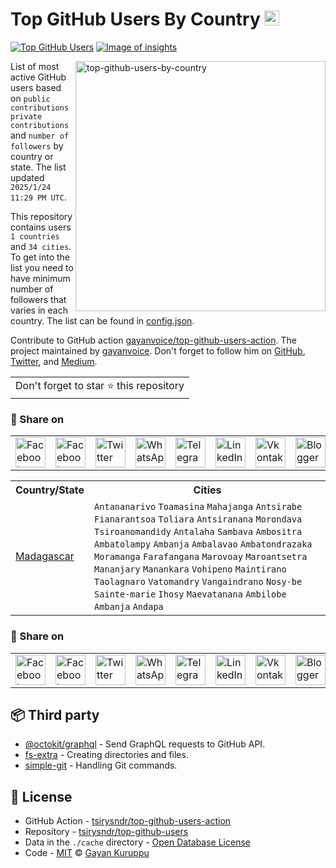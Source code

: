 # Top GitHub Users By Country [<img alt="Image of insights" src="https://github.com/gayanvoice/insights/blob/master/graph/373383893/small/week.png" height="24">](https://github.com/gayanvoice/insights/blob/master/readme/373383893/week.md)
[![Top GitHub Users](https://github.com/gayanvoice/top-github-users/actions/workflows/action.yml/badge.svg)](https://github.com/gayanvoice/top-github-users/actions/workflows/action.yml) [![Image of insights](https://github.com/gayanvoice/insights/blob/master/svg/373383893/badge.svg)](https://github.com/gayanvoice/insights/blob/master/readme/373383893/week.md)

<a href="https://gayanvoice.github.io/top-github-users/index.html">
	<img align="right" width="400" src="https://github.com/gayanvoice/top-github-users-monitor/raw/master/public/images/banner/top-github-users-map.png" alt="top-github-users-by-country">
</a>

List of most active GitHub users based on `public contributions` `private contributions` and `number of followers`  by country or state. The list updated `2025/1/24 11:29 PM UTC`.

This repository contains users `1 countries` and `34 cities`. 
To get into the list you need to have minimum number of followers that varies in each country. The list can be found in [config.json](https://github.com/tsirysndr/top-github-users/blob/main/config.json).

Contribute to GitHub action [gayanvoice/top-github-users-action](https://github.com/gayanvoice/top-github-users-action). The project maintained by [gayanvoice](https://github.com/gayanvoice). Don't forget to follow him on [GitHub](https://github.com/gayanvoice), [Twitter](https://twitter.com/gayanvoice), and [Medium](https://gayanvoice.medium.com/).

<table>
	<tr>
		<td>
			Don't forget to star ⭐ this repository
		</td>
	</tr>
</table>

### 🚀 Share on

<table>
	<tr>
		<td>
			<a href="https://web.facebook.com/sharer.php?t=Top%20GitHub%20Users%20By%20Country&u=https://github.com/tsirysndr/top-github-users&_rdc=1&_rdr">
				<img src="https://github.com/gayanvoice/github-active-users-monitor/raw/master/public/images/icons/facebook.svg" height="48" width="48" alt="Facebook"/>
			</a>
		</td>
		<td>
			<a href="https://www.facebook.com/dialog/send?link=https://github.com/tsirysndr/top-github-users&app_id=291494419107518&redirect_uri=https://github.com/tsirysndr/top-github-users">
				<img src="https://github.com/gayanvoice/github-active-users-monitor/raw/master/public/images/icons/facebook_messenger.svg" height="48" width="48" alt="Facebook Messenger"/>
			</a>
		</td>
		<td>
			<a href="https://twitter.com/intent/tweet?text=Top%20GitHub%20Users%20By%20Country&url=https://github.com/tsirysndr/top-github-users">
				<img src="https://github.com/gayanvoice/github-active-users-monitor/raw/master/public/images/icons/twitter.svg" height="48" width="48" alt="Twitter"/>
			</a>
		</td>
		<td>
			<a href="https://web.whatsapp.com/send?text=Top%20GitHub%20Users%20By%20Country https://github.com/tsirysndr/top-github-users">
				<img src="https://github.com/gayanvoice/github-active-users-monitor/blob/master/public/images/icons/whatsapp.svg" height="48" width="48" alt="WhatsApp"/>
			</a>
		</td>
		<td>
			<a href="https://t.me/share/url?url=https://github.com/tsirysndr/top-github-users&text=Top%20GitHub%20Users%20By%20Country">
				<img src="https://github.com/gayanvoice/github-active-users-monitor/blob/master/public/images/icons/telegram.svg" height="48" width="48" alt="Telegram"/>
			</a>
		</td>
		<td>
			<a href="https://www.linkedin.com/shareArticle?title=Top%20GitHub%20Users%20By%20Country&url=https://github.com/tsirysndr/top-github-users">
				<img src="https://github.com/gayanvoice/github-active-users-monitor/blob/master/public/images/icons/linkedin.svg" height="48" width="48" alt="LinkedIn"/>
			</a>
		</td>
		<td>
			<a href="https://vk.com/share.php?url=https://github.com/tsirysndr/top-github-users">
				<img src="https://github.com/gayanvoice/github-active-users-monitor/blob/master/public/images/icons/vkontakte.svg" height="48" width="48" alt="Vkontakte"/>
			</a>
		</td>
		<td>
			<a href="https://www.blogger.com/blog-this.g?n=List%20of%20most%20active%20github%20users%20based%20on%20public%20contributions,%20total%20contributions,%20and%20number%20of%20followers%20by%20country&t=Top%20GitHub%20Users%20By%20Country&u=https://github.com/tsirysndr/top-github-users">
				<img src="https://github.com/gayanvoice/github-active-users-monitor/blob/master/public/images/icons/blogger.svg" height="48" width="48" alt="Blogger"/>
			</a>
		</td>
		<td>
			<a href="https://wordpress.com/wp-admin/press-this.php?u=https://github.com/tsirysndr/top-github-users&t=Top%20GitHub%20Users%20By%20Country&s=List%20of%20most%20active%20github%20users%20based%20on%20public%20contributions,%20total%20contributions,%20and%20number%20of%20followers%20by%20country&i=">
				<img src="https://github.com/gayanvoice/github-active-users-monitor/blob/master/public/images/icons/wordpress.svg" height="48" width="48" alt="Wordpress"/>
			</a>
		</td>
		<td>
			<a href="mailto:recipient name?cc=cc&bcc=bcc&subject=Top%20GitHub%20Users%20By%20Country&body=List%20of%20most%20active%20github%20users%20based%20on%20public%20contributions,%20total%20contributions,%20and%20number%20of%20followers%20by%20country-https://github.com/tsirysndr/top-github-users">
				<img src="https://github.com/gayanvoice/github-active-users-monitor/blob/master/public/images/icons/gmail.svg" height="48" width="48" alt="Email"/>
			</a>
		</td>
		<td>
			<a href="https://www.reddit.com/submit?title=Top%20GitHub%20Users%20By%20Country&url=https://github.com/tsirysndr/top-github-users">
				<img src="https://github.com/gayanvoice/github-active-users-monitor/blob/master/public/images/icons/reddit.svg" height="48" width="48" alt="Reddit"/>
			</a>
		</td>
	</tr>
</table>

<table>
	<tr>
		<th>
			Country/State
		</th>
		<th>
			Cities
		</th>
	</tr>
	<tr>
		<td>
			<a href="https://github.com/tsirysndr/top-github-users/blob/main/markdown/public_contributions/madagascar.md">
				Madagascar
			</a>
		</td>
		<td>
			<code>Antananarivo</code> 
			<code>Toamasina</code> 
			<code>Mahajanga</code> 
			<code>Antsirabe</code> 
			<code>Fianarantsoa</code> 
			<code>Toliara</code> 
			<code>Antsiranana</code> 
			<code>Morondava</code> 
			<code>Tsiroanomandidy</code> 
			<code>Antalaha</code> 
			<code>Sambava</code> 
			<code>Ambositra</code> 
			<code>Ambatolampy</code> 
			<code>Ambanja</code> 
			<code>Ambalavao</code> 
			<code>Ambatondrazaka</code> 
			<code>Moramanga</code> 
			<code>Farafangana</code> 
			<code>Marovoay</code> 
			<code>Maroantsetra</code> 
			<code>Mananjary</code> 
			<code>Manankara</code> 
			<code>Vohipeno</code> 
			<code>Maintirano</code> 
			<code>Taolagnaro</code> 
			<code>Vatomandry</code> 
			<code>Vangaindrano</code> 
			<code>Nosy-be</code> 
			<code>Sainte-marie</code> 
			<code>Ihosy</code> 
			<code>Maevatanana</code> 
			<code>Ambilobe</code> 
			<code>Ambanja</code> 
			<code>Andapa</code> 
		</td>
	</tr>
</table>

### 🚀 Share on

<table>
	<tr>
		<td>
			<a href="https://web.facebook.com/sharer.php?t=Top%20GitHub%20Users%20By%20Country&u=https://github.com/tsirysndr/top-github-users&_rdc=1&_rdr">
				<img src="https://github.com/gayanvoice/github-active-users-monitor/raw/master/public/images/icons/facebook.svg" height="48" width="48" alt="Facebook"/>
			</a>
		</td>
		<td>
			<a href="https://www.facebook.com/dialog/send?link=https://github.com/tsirysndr/top-github-users&app_id=291494419107518&redirect_uri=https://github.com/tsirysndr/top-github-users">
				<img src="https://github.com/gayanvoice/github-active-users-monitor/raw/master/public/images/icons/facebook_messenger.svg" height="48" width="48" alt="Facebook Messenger"/>
			</a>
		</td>
		<td>
			<a href="https://twitter.com/intent/tweet?text=Top%20GitHub%20Users%20By%20Country&url=https://github.com/tsirysndr/top-github-users">
				<img src="https://github.com/gayanvoice/github-active-users-monitor/raw/master/public/images/icons/twitter.svg" height="48" width="48" alt="Twitter"/>
			</a>
		</td>
		<td>
			<a href="https://web.whatsapp.com/send?text=Top%20GitHub%20Users%20By%20Country https://github.com/tsirysndr/top-github-users">
				<img src="https://github.com/gayanvoice/github-active-users-monitor/blob/master/public/images/icons/whatsapp.svg" height="48" width="48" alt="WhatsApp"/>
			</a>
		</td>
		<td>
			<a href="https://t.me/share/url?url=https://github.com/tsirysndr/top-github-users&text=Top%20GitHub%20Users%20By%20Country">
				<img src="https://github.com/gayanvoice/github-active-users-monitor/blob/master/public/images/icons/telegram.svg" height="48" width="48" alt="Telegram"/>
			</a>
		</td>
		<td>
			<a href="https://www.linkedin.com/shareArticle?title=Top%20GitHub%20Users%20By%20Country&url=https://github.com/tsirysndr/top-github-users">
				<img src="https://github.com/gayanvoice/github-active-users-monitor/blob/master/public/images/icons/linkedin.svg" height="48" width="48" alt="LinkedIn"/>
			</a>
		</td>
		<td>
			<a href="https://vk.com/share.php?url=https://github.com/tsirysndr/top-github-users">
				<img src="https://github.com/gayanvoice/github-active-users-monitor/blob/master/public/images/icons/vkontakte.svg" height="48" width="48" alt="Vkontakte"/>
			</a>
		</td>
		<td>
			<a href="https://www.blogger.com/blog-this.g?n=List%20of%20most%20active%20github%20users%20based%20on%20public%20contributions,%20total%20contributions,%20and%20number%20of%20followers%20by%20country&t=Top%20GitHub%20Users%20By%20Country&u=https://github.com/tsirysndr/top-github-users">
				<img src="https://github.com/gayanvoice/github-active-users-monitor/blob/master/public/images/icons/blogger.svg" height="48" width="48" alt="Blogger"/>
			</a>
		</td>
		<td>
			<a href="https://wordpress.com/wp-admin/press-this.php?u=https://github.com/tsirysndr/top-github-users&t=Top%20GitHub%20Users%20By%20Country&s=List%20of%20most%20active%20github%20users%20based%20on%20public%20contributions,%20total%20contributions,%20and%20number%20of%20followers%20by%20country&i=">
				<img src="https://github.com/gayanvoice/github-active-users-monitor/blob/master/public/images/icons/wordpress.svg" height="48" width="48" alt="Wordpress"/>
			</a>
		</td>
		<td>
			<a href="mailto:recipient name?cc=cc&bcc=bcc&subject=Top%20GitHub%20Users%20By%20Country&body=List%20of%20most%20active%20github%20users%20based%20on%20public%20contributions,%20total%20contributions,%20and%20number%20of%20followers%20by%20country-https://github.com/tsirysndr/top-github-users">
				<img src="https://github.com/gayanvoice/github-active-users-monitor/blob/master/public/images/icons/gmail.svg" height="48" width="48" alt="Email"/>
			</a>
		</td>
		<td>
			<a href="https://www.reddit.com/submit?title=Top%20GitHub%20Users%20By%20Country&url=https://github.com/tsirysndr/top-github-users">
				<img src="https://github.com/gayanvoice/github-active-users-monitor/blob/master/public/images/icons/reddit.svg" height="48" width="48" alt="Reddit"/>
			</a>
		</td>
	</tr>
</table>

## 📦 Third party

- [@octokit/graphql](https://www.npmjs.com/package/@octokit/graphql) - Send GraphQL requests to GitHub API.
- [fs-extra](https://www.npmjs.com/package/fs-extra) - Creating directories and files.
- [simple-git](https://www.npmjs.com/package/simple-git) - Handling Git commands.
## 📄 License

- GitHub Action - [tsirysndr/top-github-users-action](https://github.com/tsirysndr/top-github-users-action)
- Repository - [tsirysndr/top-github-users](https://github.com/tsirysndr/top-github-users)
- Data in the `./cache` directory - [Open Database License](https://opendatacommons.org/licenses/odbl/1-0/)
- Code - [MIT](./LICENSE) © [Gayan Kuruppu](https://github.com/gayanvoice)
